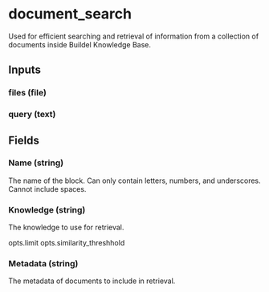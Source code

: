 
# document_search
Used for efficient searching and retrieval of information from a collection of documents inside Buildel Knowledge Base.
## Inputs
### files (file)
### query (text)
## Fields

        

### Name (string)
The name of the block. Can only contain letters, numbers, and underscores. Cannot include spaces.
        

### Knowledge (string)
The knowledge to use for retrieval.
        
opts.limit
opts.similarity_threshhold

### Metadata (string)
The metadata of documents to include in retrieval.
        
    
